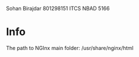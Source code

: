 Sohan Birajdar
801298151
ITCS NBAD 5166

# Info

The path to NGInx main folder:
/usr/share/nginx/html

